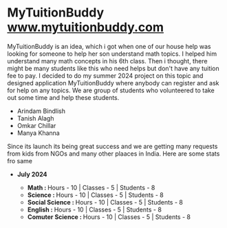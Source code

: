 # MyTuitionBuddy www.mytuitionbuddy.com
<P>
  MyTuitionBuddy is an idea, which i got when one of our house help was looking for someone to help her son understand math topics. I helped him understand many math concepts in his 6th class. Then i thought, there might be many students like this who need helps but don't have any tuition fee to pay. I decided to do my summer 2024 project on this topic and designed application MyTuitionBuddy where anybody can register and ask for help on any topics. We are group of students who volunteered to take out some time and help these students.
</P>
<ul>
<li>Arindam Bindlish </li>
<li>Tanish Alagh </li>
<li>Omkar Chillar</li>
<li>Manya Khanna</li>
</ul>

<p>
  Since its launch its being great success and we are getting many requests from kids from NGOs and many other plaaces in India. Here are some stats fro same
</p>


<ul>
  <li><B>July 2024</B></li> 
    <ul>
      <li><B>Math : </B> Hours - 10 | Classes - 5 | Students - 8</li> 
      <li><B>Science : </B> Hours - 10 | Classes - 5 | Students - 8</li> 
      <li><B>Social Science : </B> Hours - 10 | Classes - 5 | Students - 8</li> 
      <li><B>English : </B> Hours - 10 | Classes - 5 | Students - 8</li> 
      <li><B>Comuter Science : </B> Hours - 10 | Classes - 5 | Students - 8</li> 
    </ul>
  </li>
</ul>

